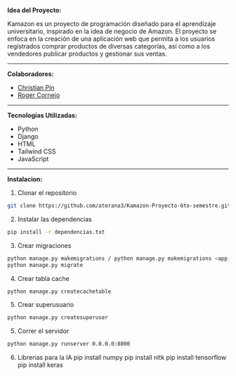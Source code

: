 **Idea del Proyecto:**

Kamazon es un proyecto de programación diseñado para el aprendizaje universitario, inspirado en la idea de negocio de Amazon. El proyecto se enfoca en la creación de una aplicación web que permita a los usuarios registrados comprar productos de diversas categorías, así como a los vendedores publicar productos y gestionar sus ventas.

---
**Colaboradores:**
- [Christian Pin](https://github.com/Crisblue1324) 
- [Roger Cornejo](https://github.com/Rcornejom06/)
---
**Tecnologias Utilizadas:**
- Python
- Django
- HTML
- Tailwind CSS
- JavaScript
---
**Instalacion:**
1. Clonar el repositorio
```bash
git clone https://github.com/aterana3/Kamazon-Proyecto-6to-semestre.git
```
2. Instalar las dependencias
```bash
pip install -r dependencias.txt
```
3. Crear migraciones
```bash
python manage.py makemigrations / python manage.py makemigrations <app_name>
python manage.py migrate
```
4. Crear tabla cache
```bash
python manage.py createcachetable
```
5. Crear superusuario
```bash
python manage.py createsuperuser
```
5. Correr el servidor
```bash
python manage.py runserver 0.0.0.0:8000
```
6. Librerias para la IA
pip install numpy
pip install nltk
pip install tensorflow
pip install keras